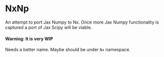 # NxNp

An attempt to port Jax Numpy to Nx. Once more Jax Numpy functionality is captured a port of Jax Scipy will be viable.

#### Warning: It is very WIP

Needs a better name. Maybe should be under `Nx` namespace.
